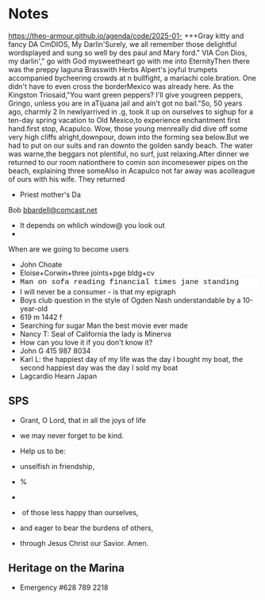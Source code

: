 # Notes

<a href="https://theo-armour.github.io/agenda/code/2025-01-">https://theo-armour.github.io/agenda/code/2025-01-</a>
+++Gray kitty and fancy
DA CmDIOS, My Darlin'Surely, we all remember those delightful wordsplayed and sung so well by des paul and Mary ford." VIA Con Dios, my darlin'," go with God mysweetheart go with me into EternityThen there was the preppy laguna Brasswith Herbs Alpert's joyful trumpets accompanied bycheering crowds at n bullfight, a mariachi cole.bration. One didn't have to even cross the borderMexico was already here. As the Kingston Triosaid,"You want green peppers? I'll give yougreen peppers, Gringo, unless you are in aTijuana jail and ain't got no bail."So, 50 years ago, charmly 2 In newlyarrived in .g, took it up on ourselves to sighup for a ten-day spring vacation to Old Mexico,to experience enchantment first hand.first stop, Acapulco. Wow, those young menreally did dive off some very high cliffs alright,downpour, down into the forming sea below.But we had to put on our suits and ran downto the golden sandy beach. The water was warne,the beggars not plentiful, no surf, just relaxing.After dinner we returned to our room nationthere to comin son incomesewer pipes on the beach, explaining three someAlso in Acapulco not far away was acolleague of ours with his wife. They returned

* Priest mother's Da

Bob <a href="mailto:bbardell@comcast.net">bbardell@comcast.net</a>
* It depends on whlich window@ you look out
* 

When are we going to become users

* John Choate
* Eloise+Corwin+three joints+pge bldg+cv
* <div style="background-color: rgb(255, 255, 255); font-family: Consolas, &quot;Courier New&quot;, monospace; font-size: 15px; line-height: 20px; white-space: pre;">Man on sofa reading financial times jane standing
* I will never be a consumer - is that my epigraph
* Boys club question in the style of Ogden Nash understandable by a 10-year-old
* 619 m 1442 f
* Searching for sugar Man the best movie ever made
* Nancy T: Seal of California the lady is Minerva&nbsp;
* How can you love it if you don't know it?
* John G 415 987 8034
* Karl L: the happiest day of my life was the day I bought my boat, the second happiest day was the day I sold my boat
* Lagcardio Hearn Japan

## SPS

* Grant, O Lord, that in all the joys of life
* we may never forget to be kind.
* Help us to be:
* unselfish in friendship,
* %
* 

* &nbsp;of those less happy than ourselves,

* and eager to bear the burdens of others,
* through Jesus Christ our Savior. Amen.

## Heritage on the Marina

* Emergency #628 789 2218